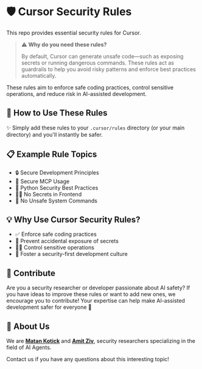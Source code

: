 # 🛡️ Cursor Security Rules

This repo provides essential security rules for Cursor.

> ⚠️ **Why do you need these rules?**
> 
> By default, Cursor can generate unsafe code—such as exposing secrets or running dangerous commands. These rules act as guardrails to help you avoid risky patterns and enforce best practices automatically.

These rules aim to enforce safe coding practices, control sensitive operations, and reduce risk in AI-assisted development.

## 🚀 How to Use These Rules

✨ Simply add these rules to your `.cursor/rules` directory (or your main directory) and you'll instantly be safer.

## 📋 Example Rule Topics

- 🔒 Secure Development Principles
- 🤖 Secure MCP Usage
- 🐍 Python Security Best Practices
- 🕵️‍♂️ No Secrets in Frontend
- 🚫 No Unsafe System Commands

## 💡 Why Use Cursor Security Rules?

- ✅ Enforce safe coding practices
- 🛑 Prevent accidental exposure of secrets
- 👮‍♂️ Control sensitive operations
- 🤝 Foster a security-first development culture

## 🤝 Contribute

Are you a security researcher or developer passionate about AI safety? If you have ideas to improve these rules or want to add new ones, we encourage you to contribute! Your expertise can help make AI-assisted development safer for everyone 📝

## 👥 About Us

We are [**Matan Kotick**](https://www.linkedin.com/in/matan-kotick-664735252) and [**Amit Ziv**](https://www.linkedin.com/in/amit-ziv-49690b120), security researchers specializing in the field of AI Agents.

Contact us if you have any questions about this interesting topic!

